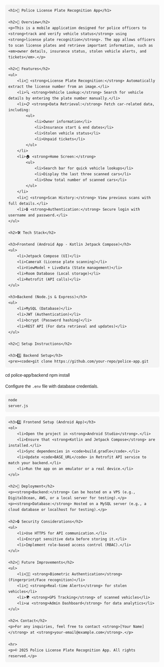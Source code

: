 <!DOCTYPE html>
<html lang="en">
<head>
    <meta charset="UTF-8">
    <meta name="viewport" content="width=device-width, initial-scale=1.0">
    <title>Police License Plate Recognition App</title>
    <style>
        body { font-family: Arial, sans-serif; line-height: 1.6; margin: 20px; }
        h1, h2 { color: #2c3e50; }
        pre { background: #f4f4f4; padding: 10px; border-radius: 5px; }
        code { font-family: Consolas, monospace; }
    </style>
</head>
<body>

    <h1>🚓 Police License Plate Recognition App</h1>

    <h2>📌 Overview</h2>
    <p>This is a mobile application designed for police officers to <strong>track and verify vehicle status</strong> using <strong>license plate recognition</strong>. The app allows officers to scan license plates and retrieve important information, such as <em>owner details, insurance status, stolen vehicle alerts, and tickets</em>.</p>

    <h2>🎯 Features</h2>
    <ul>
        <li>📸 <strong>License Plate Recognition:</strong> Automatically extract the license number from an image.</li>
        <li>🔍 <strong>Vehicle Lookup:</strong> Search for vehicle details by entering the plate number manually.</li>
        <li>📋 <strong>Data Retrieval:</strong> Fetch car-related data, including:
            <ul>
                <li>Owner information</li>
                <li>Insurance start & end dates</li>
                <li>Stolen vehicle status</li>
                <li>Unpaid tickets</li>
            </ul>
        </li>
        <li>🏠 <strong>Home Screen:</strong>
            <ul>
                <li>Search bar for quick vehicle lookups</li>
                <li>Display the last three scanned cars</li>
                <li>Show total number of scanned cars</li>
            </ul>
        </li>
        <li>📜 <strong>Scan History:</strong> View previous scans with full details.</li>
        <li>🔒 <strong>Authentication:</strong> Secure login with username and password.</li>
    </ul>

    <h2>🛠️ Tech Stack</h2>

    <h3>Frontend (Android App - Kotlin Jetpack Compose)</h3>
    <ul>
        <li>Jetpack Compose (UI)</li>
        <li>CameraX (License plate scanning)</li>
        <li>ViewModel + LiveData (State management)</li>
        <li>Room Database (Local storage)</li>
        <li>Retrofit (API calls)</li>
    </ul>

    <h3>Backend (Node.js & Express)</h3>
    <ul>
        <li>MySQL (Database)</li>
        <li>JWT (Authentication)</li>
        <li>bcrypt (Password hashing)</li>
        <li>REST API (For data retrieval and updates)</li>
    </ul>

    <h2>🚀 Setup Instructions</h2>

    <h3>1️⃣ Backend Setup</h3>
    <pre><code>git clone https://github.com/your-repo/police-app.git
cd police-app/backend
npm install
</code></pre>
    <p>Configure the <code>.env</code> file with database credentials.</p>
    <pre><code>node server.js</code></pre>

    <h3>2️⃣ Frontend Setup (Android App)</h3>
    <ol>
        <li>Open the project in <strong>Android Studio</strong>.</li>
        <li>Ensure that <strong>Kotlin and Jetpack Compose</strong> are installed.</li>
        <li>Sync dependencies in <code>build.gradle</code>.</li>
        <li>Update <code>BASE_URL</code> in Retrofit API service to match your backend.</li>
        <li>Run the app on an emulator or a real device.</li>
    </ol>

    <h2>📌 Deployment</h2>
    <p><strong>Backend:</strong> Can be hosted on a VPS (e.g., DigitalOcean, AWS, or a local server for testing).</p>
    <p><strong>Database:</strong> Hosted on a MySQL server (e.g., a cloud database or localhost for testing).</p>

    <h2>🔒 Security Considerations</h2>
    <ul>
        <li>Use HTTPS for API communication.</li>
        <li>Encrypt sensitive data before storing it.</li>
        <li>Implement role-based access control (RBAC).</li>
    </ul>

    <h2>📌 Future Improvements</h2>
    <ul>
        <li>🧑‍💻 <strong>Biometric Authentication</strong> (Fingerprint/Face recognition)</li>
        <li>🔔 <strong>Real-time Alerts</strong> for stolen vehicles</li>
        <li>🌍 <strong>GPS Tracking</strong> of scanned vehicles</li>
        <li>📊 <strong>Admin Dashboard</strong> for data analytics</li>
    </ul>

    <h2>📞 Contact</h2>
    <p>For any inquiries, feel free to contact <strong>[Your Name]</strong> at <strong>your-email@example.com</strong>.</p>

    <hr>
    <p>© 2025 Police License Plate Recognition App. All rights reserved.</p>

</body>
</html>

